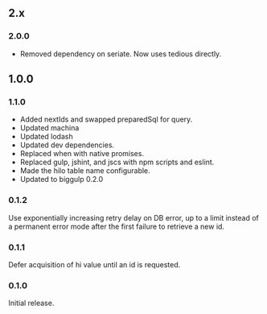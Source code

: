 ## 2.x

### 2.0.0

* Removed dependency on seriate. Now uses tedious directly.

## 1.0.0

### 1.1.0

* Added nextIds and swapped preparedSql for query.
* Updated machina
* Updated lodash
* Updated dev dependencies.
* Replaced when with native promises.
* Replaced gulp, jshint, and jscs with npm scripts and eslint.
* Made the hilo table name configurable.
* Updated to biggulp 0.2.0

### 0.1.2

Use exponentially increasing retry delay on DB error, up to a limit instead of a permanent error mode after the first failure to retrieve a new id.

### 0.1.1

Defer acquisition of hi value until an id is requested.

### 0.1.0

Initial release.
